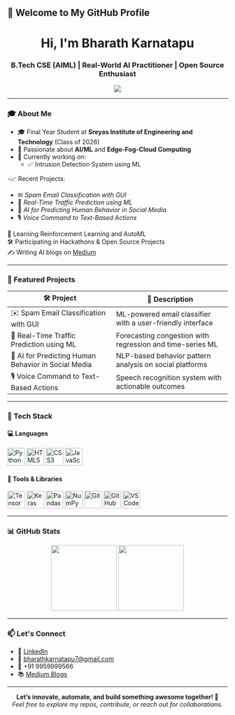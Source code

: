 ## 👋 Welcome to My GitHub Profile

<h1 align="center">Hi, I'm Bharath Karnatapu</h1>
<h3 align="center">B.Tech CSE (AIML) | Real-World AI Practitioner | Open Source Enthusiast</h3>

<p align="center">
  <img src="https://readme-typing-svg.herokuapp.com?font=Fira+Code&size=22&pause=1000&center=true&vCenter=true&width=500&lines=Machine+Learning+Enthusiast;Deep+Learning+Explorer;NLP+and+Networking+Projects;Building+AI+That+Matters+💡" />
</p>

---

### 🎓 About Me

- 🎓 Final Year Student at **Sreyas Institute of Engineering and Technology** (Class of 2026)  
- 💼 Passionate about **AI/ML** and **Edge-Fog-Cloud Computing** 
- 🚀 Currently working on:
  - ✅ Intrusion Detection System using ML

-📈 Recent Projects:
  - ✉ *Spam Email Classification with GUI*
  - 🚦 *Real-Time Traffic Prediction using ML*
  - 🧠 *AI for Predicting Human Behavior in Social Media*
  - 🎙 *Voice Command to Text-Based Actions*


🧠 Learning Reinforcement Learning and AutoML  
🛠️ Participating in Hackathons & Open Source Projects  
✍️ Writing AI blogs on [Medium](https://medium.com/@bharathkarnatapu7)

---

### 🚀 Featured Projects

| 🛠️ Project | 🌟 Description |
|------------|----------------|
| ✉️ Spam Email Classification with GUI| ML-powered email classifier with a user-friendly interface |
| 🚦 Real-Time Traffic Prediction using ML| Forecasting congestion with regression and time-series ML |
| 🧠 AI for Predicting Human Behavior in Social Media| NLP-based behavior pattern analysis on social platforms |
| 🎙️ Voice Command to Text-Based Actions | Speech recognition system with actionable outcomes |

---

### 🧰 Tech Stack

#### 💻 Languages
<p>
  <img src="https://cdn.jsdelivr.net/gh/devicons/devicon/icons/python/python-original.svg" height="40" alt="Python"/>
  <img src="https://cdn.jsdelivr.net/gh/devicons/devicon/icons/html5/html5-original.svg" height="40" alt="HTML5"/>
  <img src="https://cdn.jsdelivr.net/gh/devicons/devicon/icons/css3/css3-original.svg" height="40" alt="CSS3"/>
  <img src="https://cdn.jsdelivr.net/gh/devicons/devicon/icons/javascript/javascript-original.svg" height="40" alt="JavaScript"/>
</p>

#### 🔧 Tools & Libraries
<p>
  <img src="https://cdn.jsdelivr.net/gh/devicons/devicon/icons/tensorflow/tensorflow-original.svg" height="40" alt="TensorFlow"/>
  <img src="https://cdn.jsdelivr.net/gh/devicons/devicon/icons/keras/keras-original.svg" height="40" alt="Keras"/>
  <img src="https://cdn.jsdelivr.net/gh/devicons/devicon/icons/pandas/pandas-original.svg" height="40" alt="Pandas"/>
  <img src="https://cdn.jsdelivr.net/gh/devicons/devicon/icons/numpy/numpy-original.svg" height="40" alt="NumPy"/>
  <img src="https://cdn.jsdelivr.net/gh/devicons/devicon/icons/git/git-original.svg" height="40" alt="Git"/>
  <img src="https://cdn.jsdelivr.net/gh/devicons/devicon/icons/github/github-original.svg" height="40" alt="GitHub"/>
  <img src="https://cdn.jsdelivr.net/gh/devicons/devicon/icons/vscode/vscode-original.svg" height="40" alt="VS Code"/>
</p>


---

### 📊 GitHub Stats

<p align="center">
  <img src="https://github-readme-stats.vercel.app/api?username=KSS-Bharath&show_icons=true&theme=radical" height="150" />
  <img src="https://github-readme-stats.vercel.app/api/top-langs/?username=KSS-Bharath&layout=compact&theme=radical" height="150" />
</p>



---



### 📫 Let's Connect

- 🔗 [LinkedIn](https://www.linkedin.com/in/bharath-karnatapu/)
- 💌 bharathkarnatapu7@gmail.com
- 📱 +91 9959999566  
- 📚 [Medium Blogs](https://medium.com/@bharathkarnatapu7)

---

<p align="center">
  <b>Let’s innovate, automate, and build something awesome together! 🚀</b><br>
  <i>Feel free to explore my repos, contribute, or reach out for collaborations.</i>
</p>
